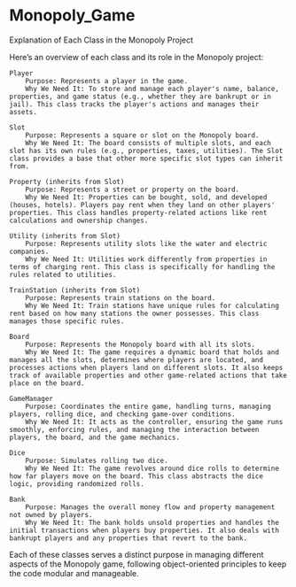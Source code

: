 # Monopoly_Game



Explanation of Each Class in the Monopoly Project

Here’s an overview of each class and its role in the Monopoly project:

    Player
        Purpose: Represents a player in the game.
        Why We Need It: To store and manage each player's name, balance, properties, and game status (e.g., whether they are bankrupt or in jail). This class tracks the player's actions and manages their assets.

    Slot
        Purpose: Represents a square or slot on the Monopoly board.
        Why We Need It: The board consists of multiple slots, and each slot has its own rules (e.g., properties, taxes, utilities). The Slot class provides a base that other more specific slot types can inherit from.

    Property (inherits from Slot)
        Purpose: Represents a street or property on the board.
        Why We Need It: Properties can be bought, sold, and developed (houses, hotels). Players pay rent when they land on other players' properties. This class handles property-related actions like rent calculations and ownership changes.

    Utility (inherits from Slot)
        Purpose: Represents utility slots like the water and electric companies.
        Why We Need It: Utilities work differently from properties in terms of charging rent. This class is specifically for handling the rules related to utilities.

    TrainStation (inherits from Slot)
        Purpose: Represents train stations on the board.
        Why We Need It: Train stations have unique rules for calculating rent based on how many stations the owner possesses. This class manages those specific rules.

    Board
        Purpose: Represents the Monopoly board with all its slots.
        Why We Need It: The game requires a dynamic board that holds and manages all the slots, determines where players are located, and processes actions when players land on different slots. It also keeps track of available properties and other game-related actions that take place on the board.

    GameManager
        Purpose: Coordinates the entire game, handling turns, managing players, rolling dice, and checking game-over conditions.
        Why We Need It: It acts as the controller, ensuring the game runs smoothly, enforcing rules, and managing the interaction between players, the board, and the game mechanics.

    Dice
        Purpose: Simulates rolling two dice.
        Why We Need It: The game revolves around dice rolls to determine how far players move on the board. This class abstracts the dice logic, providing randomized rolls.

    Bank
        Purpose: Manages the overall money flow and property management not owned by players.
        Why We Need It: The bank holds unsold properties and handles the initial transactions when players buy properties. It also deals with bankrupt players and any properties that revert to the bank.

Each of these classes serves a distinct purpose in managing different aspects of the Monopoly game, following object-oriented principles to keep the code modular and manageable.